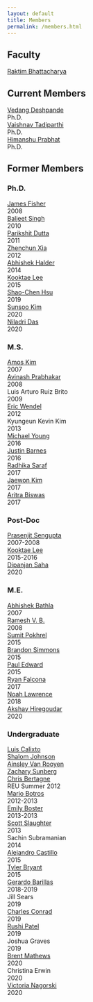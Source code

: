 ```yaml
---
layout: default
title: Members
permalink: /members.html
---
```


## Faculty
[Raktim Bhattacharya](http://engineering.tamu.edu/aerospace/people/rbhattacharya)
<!--- [Full CV](/pdfs/raktim-cv.pdf) -->

## Current Members
<div class="former_students">
  <div><a href ="https://www.linkedin.com/in/vedang-deshpande"> Vedang Deshpande </a> <br> <year>Ph.D.</year></div>
  <div><a href ="https://www.linkedin.com/in/vaishnav-tadiparthi-0453b923"> Vaishnav Tadiparthi </a><br> <year>Ph.D.</year></div>
  <div><a href ="https://www.linkedin.com/in/himanshu-prabhat-2a5ba82b"> Himanshu Prabhat </a><br> <year>Ph.D.</year></div>
</div>

## Former Members
### Ph.D.
<div class="former_students">
  <div><a href="https://www.linkedin.com/in/james-fisher-0ba9798b">James Fisher</a> <br> <year>2008</year></div>
  <div><a href="https://www.linkedin.com/in/baljeet-singh-9039b818">Baljeet Singh</a> <br> <year>2010</year></div>
  <div><a href ="https://www.linkedin.com/in/parikshit-dutta-7a862b13"> Parikshit Dutta </a> <br> <year>2011</year></div>
  <div><a href ="http://www.linkedin.com/pub/zhenchun-xia/10/633/129"> Zhenchun Xia </a><br> <year>2012</year></div>
  <div><a href = "https://www.abhishekhalder.org">Abhishek Halder </a> <br> <year>2014</year></div>
  <div><a href ="https://sites.google.com/view/kooktaelee"> Kooktae Lee </a> <br> <year>2015</year> </div>
  <div><a href ="https://www.linkedin.com/in/shaochenhsu"> Shao-Chen Hsu </a> <br> <year>2019</year></div>
  <div><a href="https://www.linkedin.com/in/sunsoo-kim-1222a511b">Sunsoo Kim</a> <br> <year>2020</year></div>
  <div><a href="https://www.linkedin.com/in/niladri-das">Niladri Das</a> <br> <year>2020</year></div>
</div>

### M.S.

<div class="former_students">
    <div><a href="http://www.linkedin.com/pub/amos-kim/2b/63a/69"> Amos Kim</a><br> <year>2007</year> </div>
    <div><a href="http://www.linkedin.com/pub/avinash-prabhakar/4/3b3/464"> Avinash Prabhakar</a><br> <year>2008</year> </div>
    <div>Luis Arturo Ruiz Brito <br> <year>2009</year></div>
    <div><a href="http://www.linkedin.com/in/ericdbw">Eric Wendel </a> <br> <year>2012</year></div>
     <div>Kyungeun Kevin Kim <br> <year>2013</year></div>
     <div><a href = "http://www.linkedin.com/pub/michael-young/76/119/738?trk=pub-pbmap">Michael Young</a> <br> <year>2016</year></div>
     <div><a href = "https://www.linkedin.com/in/justinbarnes2013">Justin Barnes</a> <br> <year>2016</year> </div>
     <div><a href = "https://in.linkedin.com/in/radhika-saraf-93232498">Radhika Saraf</a> <br> <year>2017</year></div>
    <div><a href = "https://www.linkedin.com/in/jwkim8804">Jaewon Kim</a><br> <year>2017</year></div>
    <div><a href = "https://www.linkedin.com/in/aritrabiswas">Aritra Biswas</a><br> <year>2017</year></div>
</div>

### Post-Doc

<div class="former_students">
<div> <a href = "http://www.linkedin.com/in/prasenjitsengupta">Prasenjit Sengupta </a> <br> <year>2007-2008</year></div>
<div> <a href = "https://sites.google.com/view/kooktaelee">Kooktae Lee </a> <br> <year>2015-2016</year></div>
<div><a href ="http://linkedin.com/in/dipanjan-saha-37b53829"> Dipanjan Saha </a> <br> <year>2020</year></div>
</div>

### M.E.

<div class="former_students">
<div><a href="https://www.linkedin.com/in/abhishekbathla"> Abhishek Bathla </a><br> <year> 2007</year></div>
<div><a href="https://www.linkedin.com/in/vbramesh"> Ramesh V. B. </a> <br> <year> 2008</year></div>
<div><a href="https://www.linkedin.com/in/sumit-pokhrel-a60a7a66">Sumit Pokhrel</a><br> <year> 2015</year></div>
<div><a href="https://www.linkedin.com/in/brandon-simmons-928637b2">Brandon Simmons</a> <br> <year> 2015</year></div>
<div><a href="https://www.linkedin.com/in/pauldedward">Paul Edward </a> <br> <year>2015</year></div>
<div><a href="https://www.linkedin.com/in/ryan-falcona-952316146/">Ryan Falcona</a> <br> <year> 2017</year></div>
<div><a href="https://www.linkedin.com/in/noah-lawrence-abab34171">Noah Lawrence</a> <br> <year> 2018</year></div>
<div><a href="https://www.linkedin.com/in/akshay-hiregoudar/">Akshay Hiregoudar</a> <br> <year> 2020</year></div>
</div>

### Undergraduate
<div class="former_students">
      <div><a href="https://www.linkedin.com/in/luisfcalixto/">Luis Calixto</a> <br> <year> </year></div>
      <div><a href="http://www.linkedin.com/pub/shalom-johnson/25/135/55">Shalom Johnson</a><br> <year> </year></div>
      <div><a href="http://www.linkedin.com/pub/ainsley-van-rooyen/32/59b/715">Ainsley Van Rooyen</a><br> <year> </year></div>
      <div><a href="http://www.linkedin.com/pub/zachary-sunberg/24/669/540">Zachary Sunberg</a><br> <year> </year></div>
      <div><a href="http://www.linkedin.com/pub/christopher-bertagne/63/2b9/711">Chris Bertagne</a> <br> <year>REU Summer 2012</year></div>
      <div><a href="http://www.linkedin.com/pub/mario-botros/51/6b2/559">Mario Botros</a> <br> <year>2012-2013</year></div>
      <div><a href="http://www.linkedin.com/pub/emily-boster/80/183/b89">Emily Boster</a> <br> <year>2013-2013</year></div>
      <div><a href="http://www.linkedin.com/pub/scott-slaughter/31/4a9/ba0">Scott Slaughter</a> <br> <year>2013</year></div>
      <div>Sachin Subramanian <br> <year>2014</year></div>
      <div><a href="https://www.linkedin.com/in/alejandrojcastillo/">Alejandro Castillo</a> <br> <year>2015</year></div>
      <div><a href="https://www.linkedin.com/in/tyler-bryant-191125b0/">Tyler Bryant</a> <br> <year>2015</year></div>
      <div><a href="https://www.linkedin.com/in/gerardo-javier-barillas-0b1b9296/">Gerardo Barillas</a> <br> <year>2018-2019</year></div>
      <div>Jill Sears <br> <year>2019</year></div>
      <div><a href="https://www.linkedin.com/in/charles-conrad-5a0791155/">Charles Conrad</a> <br> <year>2019</year></div>
      <div><a href="https://www.linkedin.com/in/rushi-patel-97071b19b/">Rushi Patel</a> <br> <year>2019</year></div>
      <div>Joshua Graves <br> <year>2019</year></div>
      <div><a href="https://www.linkedin.com/in/brent-mathews-b2724017a/">Brent Mathews</a> <br> <year>2020</year></div>
      <div>Christina Erwin <br> <year>2020</year></div>
      <div><a href="https://www.linkedin.com/in/victoria-n-485311aa/">Victoria Nagorski</a> <br> <year>2020</year></div>
    </div>
